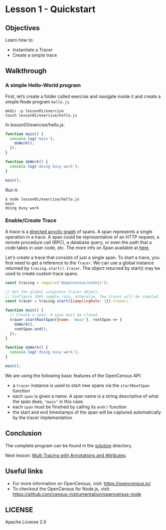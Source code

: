 # Lesson 1 - Quickstart

## Objectives

Learn how to:

* Instantiate a Tracer
* Create a simple trace

## Walkthrough

### A simple Hello-World program

First, let’s create a folder called exercise and navigate inside it and create a simple Node program `hello.js`.

```
mkdir -p lesson01/exercise
touch lesson01/exercise/hello.js
```

In lesson01/exercise/hello.js:

```javascript
function main() {
  console.log('main');
    doWork();
  });
}

function doWork() {
  console.log('doing busy work');
}

main();
```

Run it:

```
$ node lesson01/exercise/hello.js
main
doing busy work

```

### Enable/Create Trace

A trace is a [directed acyclic graph](https://en.wikipedia.org/wiki/Directed_acyclic_graph) of spans. A span represents a single operation in a trace. A span could be representative of an HTTP request, a remote procedure call (RPC), a database query, or even the path that a code takes in user code, etc. The more info on Span available at [here](https://opencensus.io/tracing/span/).

Let's create a trace that consists of just a single span. To start a trace, you first need to get a reference to the `Tracer`.
We can use a global instance returned by `tracing.start().tracer`. The object returned by start() may be used to create custom trace spans.

```javascript
const tracing = require('@opencensus/nodejs');

// Get the global singleton Tracer object.
// Configure 100% sample rate, otherwise, few traces will be sampled.
const tracer = tracing.start({samplingRate: 1}).tracer;

function main() {
  // Create a span. A span must be closed.
  tracer.startRootSpan({name: 'main'}, rootSpan => {
    doWork();
    rootSpan.end();
  });
}

function doWork() {
  console.log('doing busy work');
}

main();
```

We are using the following basic features of the OpenCensus API:

* a `tracer` instance is used to start new spans via the `startRootSpan` function
* each `span` is given a name. A span name is a string descriptive of what the span does, `"main"` in this case.
* each `span` must be finished by calling its `end()` function
* the start and end timestamps of the span will be captured automatically by the tracer implementation

## Conclusion

The complete program can be found in the [solution](./solution) directory.

Next lesson: [Multi Tracing with Annotations and Attributes](../lesson02).

## Useful links
- For more information on OpenCensus, visit: <https://opencensus.io/>
- To checkout the OpenCensus for Node.js, visit: <https://github.com/census-instrumentation/opencensus-node>

## LICENSE

Apache License 2.0
